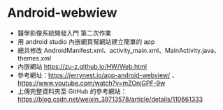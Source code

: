# Android-webwiew
- 醫學影像系統開發入門 第二次作業
- 用 android studio 內嵌網頁幫網站建立簡單的 app
- 總共修改 AndroidManifest.xml、activity_main.xml、MainActivity.java、themes.xml
- 內嵌網站 https://zu-z.github.io/HW/Web.html
- 參考網址：https://jerrynest.io/app-android-webview/ 、 https://www.youtube.com/watch?v=mZOnjGPF-9w
- 上傳完整資料夾至 GitHub 的參考網站：https://blog.csdn.net/weixin_39713578/article/details/110661333
